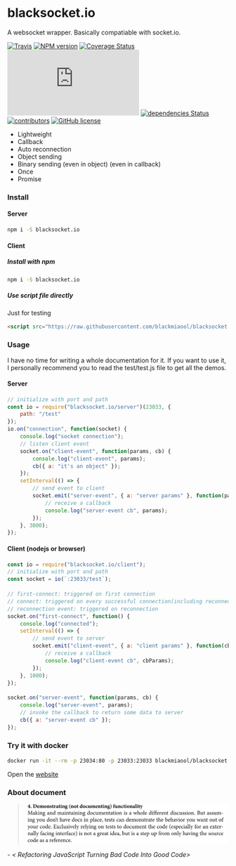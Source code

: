 # blacksocket.io

A websocket wrapper. Basically compatiable with socket.io.

[![Travis](https://travis-ci.org/blackmiaool/blacksocket.io.svg?branch=master)](https://travis-ci.org/blackmiaool/blacksocket.io)
[![NPM version](https://img.shields.io/npm/v/blacksocket.io.svg)](https://www.npmjs.com/package/blacksocket.io)
[![Coverage Status](https://coveralls.io/repos/github/blackmiaool/blacksocket.io/badge.svg?branch=master)](https://coveralls.io/github/blackmiaool/blacksocket.io?branch=master)
[![Gzip Size](http://img.badgesize.io/blackmiaool/blacksocket.io/master/client/blacksocket.min.js?compression=gzip&label=client_gzip)](https://github.com/blackmiaool/blacksocket.io/blob/master/client/blacksocket.min.js)
[![dependencies Status](https://david-dm.org/blackmiaool/blacksocket.io/status.svg)](https://david-dm.org/blackmiaool/blacksocket.io)
[![contributors](https://img.shields.io/github/contributors/blackmiaool/blacksocket.io.svg)](https://github.com/blackmiaool/blacksocket.io/graphs/contributors)
[![GitHub license](https://img.shields.io/github/license/blackmiaool/blacksocket.io.svg)](https://github.com/blackmiaool/blacksocket.io/blob/master/LICENSE)

-   Lightweight
-   Callback
-   Auto reconnection
-   Object sending
-   Binary sending (even in object) (even in callback)
-   Once
-   Promise

### Install

#### Server

```bash
npm i -S blacksocket.io
```

#### Client

##### Install with npm

```bash
npm i -S blacksocket.io
```

##### Use script file directly

Just for testing

```html
<script src="https://raw.githubusercontent.com/blackmiaool/blacksocket.io/master/client/blacksocket.min.js"></script>
```

### Usage

I have no time for writing a whole documentation for it. If you want to use it, I personally recommend you to read the test/test.js file to get all the demos.

#### Server

```javascript
// initialize with port and path
const io = require("blacksocket.io/server")(23033, {
    path: "/test"
});
io.on("connection", function(socket) {
    console.log("socket connection");
    // listen client event
    socket.on("client-event", function(params, cb) {
        console.log("client-event", params);
        cb({ a: "it's an object" });
    });
    setInterval(() => {
        // send event to client
        socket.emit("server-event", { a: "server params" }, function(params) {
            // receive a callback
            console.log("server-event cb", params);
        });
    }, 3000);
});
```

#### Client (nodejs or browser)

```javascript
const io = require("blacksocket.io/client");
// initialize with port and path
const socket = io(`:23033/test`);

// first-connect: triggered on first connection
// connect: triggered on every successful connection(including reconnection)
// reconnection event: triggered on reconnection
socket.on("first-connect", function() {
    console.log("connected");
    setInterval(() => {
        // send event to server
        socket.emit("client-event", { a: "client params" }, function(cbParams) {
            // receive a callback
            console.log("client-event cb", cbParams);
        });
    }, 1000);
});

socket.on("server-event", function(params, cb) {
    console.log("server-event", params);
    // invoke the callback to return some data to server
    cb({ a: "server-event cb" });
});
```

### Try it with docker

```bash
docker run -it --rm -p 23034:80 -p 23033:23033 blackmiaool/blacksocket.io
```

Open the [website](http://localhost:23034)

### About document
<blockquote>
 <img src="https://raw.githubusercontent.com/blackmiaool/blacksocket.io/master/image.png"/>                       
</blockquote>
<cite>- &lt; Refactoring JavaScript Turning Bad Code Into Good Code&gt; </cite>


